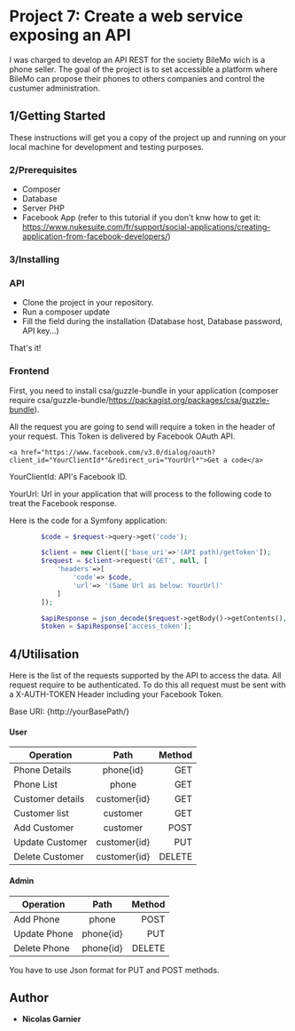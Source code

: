 # Project 7: Create a web service exposing an API

I was charged to develop an API REST for the society BileMo wich is a phone seller.
The goal of the project is to set accessible a platform where BileMo can propose their phones to others companies and control the custumer administration. 

## 1/Getting Started

These instructions will get you a copy of the project up and running on your local machine for development and testing purposes.

### 2/Prerequisites

* Composer
* Database
* Server PHP
* Facebook App (refer to this tutorial if you don't knw how to get it: https://www.nukesuite.com/fr/support/social-applications/creating-application-from-facebook-developers/)

### 3/Installing

### API

* Clone the project in your repository.
* Run a composer update
* Fill the field during the installation (Database host, Database password, API key...)

That's it!

### Frontend

First, you need to install csa/guzzle-bundle in your application (composer require csa/guzzle-bundle/https://packagist.org/packages/csa/guzzle-bundle).

All the request you are going to send will require a token in the header of your request.
This Token is delivered by Facebook OAuth API.

```
<a href="https://www.facebook.com/v3.0/dialog/oauth?client_id="YourClientId*"&redirect_uri="YourUrl*">Get a code</a>
```
YourClientId: API's Facebook ID.


YourUrl: Url in your application that will process to the following code to treat the Facebook response.

Here is the code for a Symfony application:
```php
        $code = $request->query->get('code');

        $client = new Client(['base_uri'=>'(API path)/getToken']);
        $request = $client->request('GET', null, [
            'headers'=>[
                'code'=> $code,
                'url'=> '(Same Url as below: YourUrl)'
            ]
        ]);

        $apiResponse = json_decode($request->getBody()->getContents(), true);
        $token = $apiResponse['access_token'];
```

## 4/Utilisation

Here is the list of the requests supported by the API to access the data.
All request require to be authenticated. To do this all request must be sent with a X-AUTH-TOKEN Header including your Facebook Token.

Base URI: {http://yourBasePath/}

#### User

| Operation              | Path          | Method  |
| -----------------------|:-------------:| -------:|
| Phone Details          | phone{id}     |   GET   |
| Phone List             | phone         |   GET   |
| Customer details       | customer{id}  |   GET   |
| Customer list          | customer      |   GET   |
| Add Customer           | customer      |   POST  |
| Update Customer        | customer{id}  |   PUT   |
| Delete Customer        | customer{id}  |  DELETE |

#### Admin

| Operation              | Path          | Method  |
| -----------------------|:-------------:| -------:|
| Add Phone              | phone         |   POST  |
| Update Phone           | phone{id}     |   PUT   |
| Delete Phone           | phone{id}     |  DELETE |

You have to use Json format for PUT and POST methods.

## Author

* **Nicolas Garnier**

